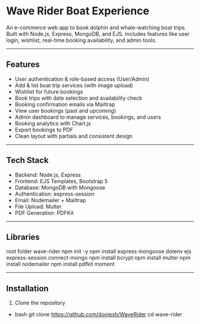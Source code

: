 # Wave Rider Boat Experience

An e-commerce web app to book dolphin and whale-watching boat trips.  
Built with Node.js, Express, MongoDB, and EJS. Includes features like user login, wishlist, real-time booking availability, and admin tools.

---

## Features

- User authentication & role-based access (User/Admin)
- Add & list boat trip services (with image upload)
- Wishlist for future bookings
- Book trips with date selection and availability check
- Booking confirmation emails via Mailtrap
- View user bookings (past and upcoming)
- Admin dashboard to manage services, bookings, and users
- Booking analytics with Chart.js
- Export bookings to PDF
- Clean layout with partials and consistent design

---

## Tech Stack

- Backend: Node.js, Express
- Frontend: EJS Templates, Bootstrap 5
- Database: MongoDB with Mongoose
- Authentication: express-session
- Email: Nodemailer + Mailtrap
- File Upload: Multer
- PDF Generation: PDFKit

---

## Libraries

root folder wave-rider
npm init -y
npm install express mongoose dotenv ejs express-session connect-mongo
npm install bcrypt
npm install multer
npm install nodemailer
npm install pdfkit moment

---

## Installation

1. Clone the repository

- bash
  git clone https://github.com/doojesh/WaveRider
  cd wave-rider
